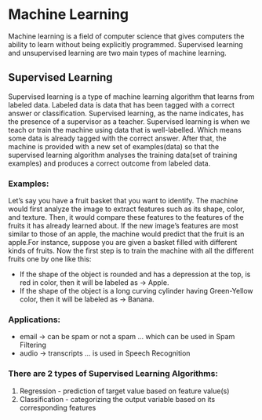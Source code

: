 # Machine Learning
Machine learning is a field of computer science that gives computers the ability to learn without being explicitly programmed. Supervised learning and unsupervised learning are two main types of machine learning.

## Supervised Learning
Supervised learning is a type of machine learning algorithm that learns from labeled data. Labeled data is data that has been tagged with a correct answer or classification.
Supervised learning, as the name indicates, has the presence of a supervisor as a teacher. Supervised learning is when we teach or train the machine using data that is well-labelled. Which means some data is already tagged with the correct answer.
After that, the machine is provided with a new set of examples(data) so that the supervised learning algorithm analyses the training data(set of training examples) and produces a correct outcome from labeled data.
### Examples:
Let’s say you have a fruit basket that you want to identify. The machine would first analyze the image to extract features such as its shape, color, and texture. 
Then, it would compare these features to the features of the fruits it has already learned about. If the new image’s features are most similar to those of an apple, the machine would predict that the fruit is an 
apple.For instance, suppose you are given a basket filled with different kinds of fruits. Now the first step is to train the machine with all the different fruits one by one like this: 
* If the shape of the object is rounded and has a depression at the top, is red in color, then it will be labeled as  &RightArrow; Apple.
* If the shape of the object is a long curving cylinder having Green-Yellow color, then it will be labeled as &RightArrow; Banana. 

### Applications:
* email &RightArrow; can be spam or not a spam ... which can be used in Spam Filtering
* audio &RightArrow; transcripts ... is used in Speech Recognition


### There are 2 types of Supervised Learning Algorithms:
1. Regression - prediction of target value based on feature value(s)
2. Classification - categorizing the output variable based on its corresponding features
